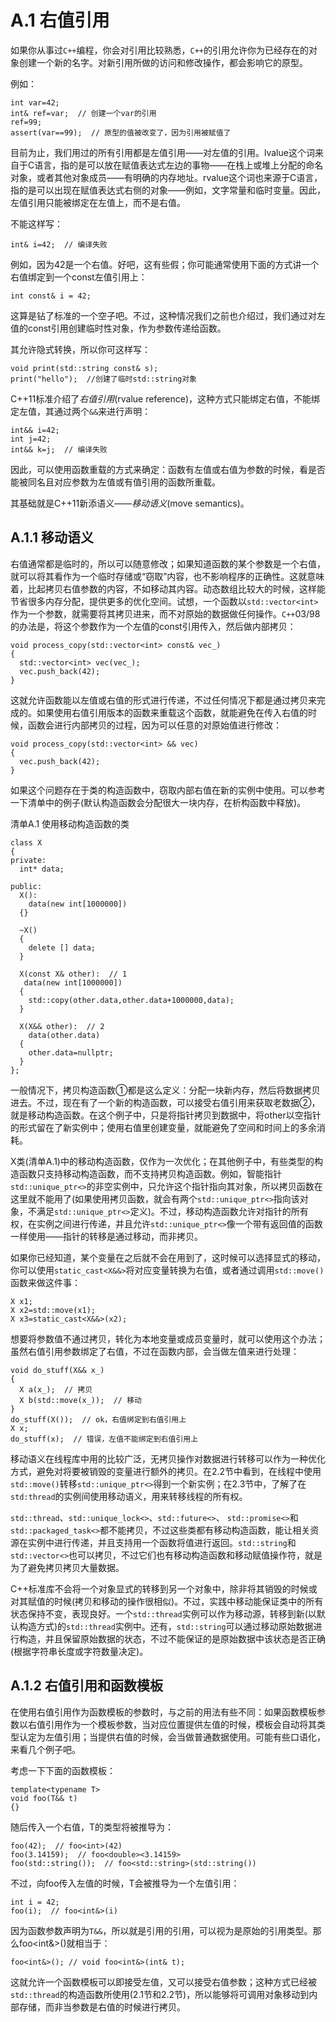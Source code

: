 # A.1 右值引用

如果你从事过`C++`编程，你会对引用比较熟悉，`C++`的引用允许你为已经存在的对象创建一个新的名字。对新引用所做的访问和修改操作，都会影响它的原型。

例如：

```
int var=42;
int& ref=var;  // 创建一个var的引用
ref=99;
assert(var==99);  // 原型的值被改变了，因为引用被赋值了
```

目前为止，我们用过的所有引用都是左值引用——对左值的引用。lvalue这个词来自于C语言，指的是可以放在赋值表达式左边的事物——在栈上或堆上分配的命名对象，或者其他对象成员——有明确的内存地址。rvalue这个词也来源于C语言，指的是可以出现在赋值表达式右侧的对象——例如，文字常量和临时变量。因此，左值引用只能被绑定在左值上，而不是右值。

不能这样写：

```
int& i=42;  // 编译失败
```

例如，因为42是一个右值。好吧，这有些假；你可能通常使用下面的方式讲一个右值绑定到一个const左值引用上：

```
int const& i = 42;
```

这算是钻了标准的一个空子吧。不过，这种情况我们之前也介绍过，我们通过对左值的const引用创建临时性对象，作为参数传递给函数。

其允许隐式转换，所以你可这样写：

```
void print(std::string const& s);
print("hello");  //创建了临时std::string对象
```

C++11标准介绍了*右值引用*(rvalue reference)，这种方式只能绑定右值，不能绑定左值，其通过两个`&&`来进行声明：

```
int&& i=42;
int j=42;
int&& k=j;  // 编译失败
```

因此，可以使用函数重载的方式来确定：函数有左值或右值为参数的时候，看是否能被同名且对应参数为左值或有值引用的函数所重载。

其基础就是C++11新添语义——*移动语义*(move semantics)。

## A.1.1 移动语义

右值通常都是临时的，所以可以随意修改；如果知道函数的某个参数是一个右值，就可以将其看作为一个临时存储或“窃取”内容，也不影响程序的正确性。这就意味着，比起拷贝右值参数的内容，不如移动其内容。动态数组比较大的时候，这样能节省很多内存分配，提供更多的优化空间。试想，一个函数以`std::vector<int>`作为一个参数，就需要将其拷贝进来，而不对原始的数据做任何操作。`C++`03/98的办法是，将这个参数作为一个左值的const引用传入，然后做内部拷贝：

```
void process_copy(std::vector<int> const& vec_)
{
  std::vector<int> vec(vec_);
  vec.push_back(42);
}
```

这就允许函数能以左值或右值的形式进行传递，不过任何情况下都是通过拷贝来完成的。如果使用右值引用版本的函数来重载这个函数，就能避免在传入右值的时候，函数会进行内部拷贝的过程，因为可以任意的对原始值进行修改：

```
void process_copy(std::vector<int> && vec)
{
  vec.push_back(42);
}
```

如果这个问题存在于类的构造函数中，窃取内部右值在新的实例中使用。可以参考一下清单中的例子(默认构造函数会分配很大一块内存，在析构函数中释放)。

清单A.1 使用移动构造函数的类

```
class X
{
private:
  int* data;

public:
  X():
    data(new int[1000000])
  {}

  ~X()
  {
    delete [] data;
  }

  X(const X& other):  // 1
   data(new int[1000000])
  {
    std::copy(other.data,other.data+1000000,data);
  }
  
  X(X&& other):  // 2
    data(other.data)
  {
    other.data=nullptr;
  }
};
```

一般情况下，拷贝构造函数①都是这么定义：分配一块新内存，然后将数据拷贝进去。不过，现在有了一个新的构造函数，可以接受右值引用来获取老数据②，就是移动构造函数。在这个例子中，只是将指针拷贝到数据中，将other以空指针的形式留在了新实例中；使用右值里创建变量，就能避免了空间和时间上的多余消耗。

X类(清单A.1)中的移动构造函数，仅作为一次优化；在其他例子中，有些类型的构造函数只支持移动构造函数，而不支持拷贝构造函数。例如，智能指针`std::unique_ptr<>`的非空实例中，只允许这个指针指向其对象，所以拷贝函数在这里就不能用了(如果使用拷贝函数，就会有两个`std::unique_ptr<>`指向该对象，不满足`std::unique_ptr<>`定义)。不过，移动构造函数允许对指针的所有权，在实例之间进行传递，并且允许`std::unique_ptr<>`像一个带有返回值的函数一样使用——指针的转移是通过移动，而非拷贝。

如果你已经知道，某个变量在之后就不会在用到了，这时候可以选择显式的移动，你可以使用`static_cast<X&&>`将对应变量转换为右值，或者通过调用`std::move()`函数来做这件事：

```
X x1;
X x2=std::move(x1);
X x3=static_cast<X&&>(x2);
```

想要将参数值不通过拷贝，转化为本地变量或成员变量时，就可以使用这个办法；虽然右值引用参数绑定了右值，不过在函数内部，会当做左值来进行处理：

```
void do_stuff(X&& x_)
{
  X a(x_);  // 拷贝
  X b(std::move(x_));  // 移动
}
do_stuff(X());  // ok，右值绑定到右值引用上
X x;
do_stuff(x);  // 错误，左值不能绑定到右值引用上
```

移动语义在线程库中用的比较广泛，无拷贝操作对数据进行转移可以作为一种优化方式，避免对将要被销毁的变量进行额外的拷贝。在2.2节中看到，在线程中使用`std::move()`转移`std::unique_ptr<>`得到一个新实例；在2.3节中，了解了在`std:thread`的实例间使用移动语义，用来转移线程的所有权。

`std::thread`、`std::unique_lock<>`、`std::future<>`、 `std::promise<>`和`std::packaged_task<>`都不能拷贝，不过这些类都有移动构造函数，能让相关资源在实例中进行传递，并且支持用一个函数将值进行返回。`std::string`和`std::vector<>`也可以拷贝，不过它们也有移动构造函数和移动赋值操作符，就是为了避免拷贝拷贝大量数据。

C++标准库不会将一个对象显式的转移到另一个对象中，除非将其销毁的时候或对其赋值的时候(拷贝和移动的操作很相似)。不过，实践中移动能保证类中的所有状态保持不变，表现良好。一个`std::thread`实例可以作为移动源，转移到新(以默认构造方式)的`std::thread`实例中。还有，`std::string`可以通过移动原始数据进行构造，并且保留原始数据的状态，不过不能保证的是原始数据中该状态是否正确(根据字符串长度或字符数量决定)。

## A.1.2 右值引用和函数模板

在使用右值引用作为函数模板的参数时，与之前的用法有些不同：如果函数模板参数以右值引用作为一个模板参数，当对应位置提供左值的时候，模板会自动将其类型认定为左值引用；当提供右值的时候，会当做普通数据使用。可能有些口语化，来看几个例子吧。

考虑一下下面的函数模板：

```
template<typename T>
void foo(T&& t)
{}
```

随后传入一个右值，T的类型将被推导为：

```
foo(42);  // foo<int>(42)
foo(3.14159);  // foo<double><3.14159>
foo(std::string());  // foo<std::string>(std::string())
```

不过，向foo传入左值的时候，T会被推导为一个左值引用：

```
int i = 42;
foo(i);  // foo<int&>(i)
```

因为函数参数声明为`T&&`，所以就是引用的引用，可以视为是原始的引用类型。那么foo<int&>()就相当于：

```
foo<int&>(); // void foo<int&>(int& t);
```

这就允许一个函数模板可以即接受左值，又可以接受右值参数；这种方式已经被`std::thread`的构造函数所使用(2.1节和2.2节)，所以能够将可调用对象移动到内部存储，而非当参数是右值的时候进行拷贝。